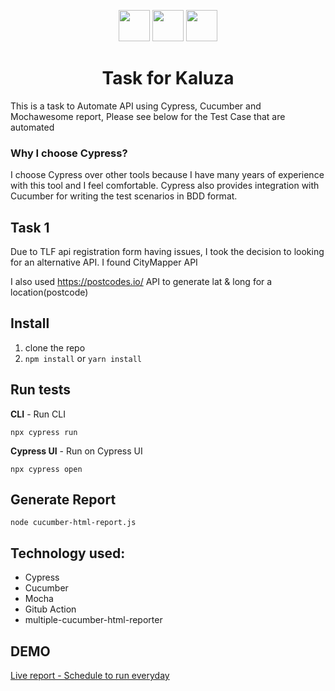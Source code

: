 <p align="center">
  <img height="50px" src="https://miro.medium.com/max/7200/1*Jkb_tsMBOvL6wQ8bzldu8Q.png" />
  <img height="50px" src="https://icons-for-free.com/iconfiles/png/512/vscode+icons+type+cucumber-1324451271508264840.png" />
  <img height="50px" src="https://cdn.iconscout.com/icon/free/png-256/mocha-1-1175012.png" />
 </p>
<h1 align="center">Task for Kaluza</h1>

This is a task to Automate API using Cypress, Cucumber and Mochawesome report, Please see below for the Test Case that are automated 

### Why I choose Cypress? 
I choose Cypress over other tools because I have many years of experience with this tool and I feel comfortable.
Cypress also provides integration with Cucumber for writing the test scenarios in BDD format. 


## Task 1
Due to TLF api registration form having issues, I took the decision to looking for an alternative API. 
I found CityMapper API

I also used https://postcodes.io/ API to generate lat & long for a location(postcode)


## Install

1.  clone the repo
2.  `npm install` or 	`yarn install`


## Run tests
**CLI** - Run CLI

 
```
npx cypress run
```
**Cypress UI** - Run on Cypress UI
 
```
npx cypress open
```

## Generate Report
```
node cucumber-html-report.js  
```
## Technology used:

 - Cypress 
 - Cucumber
 - Mocha
 - Gitub Action
 - multiple-cucumber-html-reporter

## DEMO
[Live report - Schedule to run everyday ](https://pirasanthan-jesugeevegan.github.io/amt-kaluza/)
